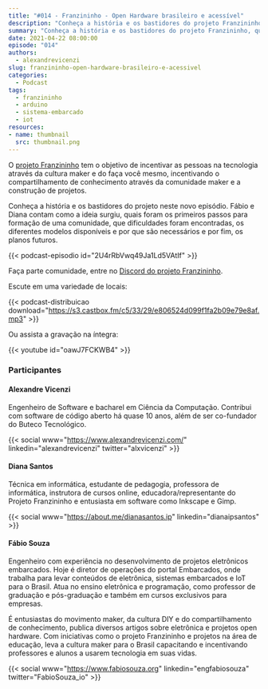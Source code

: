 ```yaml
---
title: "#014 - Franzininho - Open Hardware brasileiro e acessível"
description: "Conheça a história e os bastidores do projeto Franzininho, que busca fomentar a cultura maker no Brasil."
summary: "Conheça a história e os bastidores do projeto Franzininho, que busca fomentar a cultura maker no Brasil."
date: 2021-04-22 08:00:00
episode: "014"
authors:
  - alexandrevicenzi
slug: franzininho-open-hardware-brasileiro-e-acessivel
categories:
  - Podcast
tags:
  - franzininho
  - arduino
  - sistema-embarcado
  - iot
resources:
- name: thumbnail
  src: thumbnail.png
---
```


O [projeto Franzininho][franzininho] tem o objetivo de incentivar as pessoas na tecnologia através da cultura maker e do faça você mesmo, incentivando o compartilhamento de conhecimento através da comunidade maker e a construção de projetos.

Conheça a história e os bastidores do projeto neste novo episódio. Fábio e Diana contam como a ideia surgiu, quais foram os primeiros passos para formação de uma comunidade, que dificuldades foram encontradas, os diferentes modelos disponíveis e por que são necessários e por fim, os planos futuros.

{{< podcast-episodio id="2U4rRbVwq49Ja1Ld5VAtIf" >}}

Faça parte comunidade, entre no [Discord do projeto Franzininho][discord].

Escute em uma variedade de locais:

{{< podcast-distribuicao download="https://s3.castbox.fm/c5/33/29/e806524d099f1fa2b09e79e8af.mp3" >}}

Ou assista a gravação na íntegra:

{{< youtube id="oawJ7FCKWB4" >}}

### Participantes

#### Alexandre Vicenzi

Engenheiro de Software e bacharel em Ciência da Computação. Contribui com software de código aberto há quase 10 anos, além de ser co-fundador do Buteco Tecnológico.

{{< social www="https://www.alexandrevicenzi.com/" linkedin="alexandrevicenzi" twitter="alxvicenzi" >}}

#### Diana Santos

Técnica em informática, estudante de pedagogia, professora de informática, instrutora de cursos online, educadora/representante do Projeto Franzininho e entusiasta em software como Inkscape e Gimp.

{{< social www="https://about.me/dianasantos.ip" linkedin="dianaipsantos" >}}

#### Fábio Souza

Engenheiro com experiência no desenvolvimento de projetos eletrônicos embarcados. Hoje é diretor de operações do portal Embarcados, onde trabalha para levar conteúdos de eletrônica, sistemas embarcados e IoT para o Brasil. Atua no ensino eletrônica e programação, como professor de graduação e pós-graduação e também em cursos exclusivos para empresas.

É entusiastas do movimento maker, da cultura DIY e do compartilhamento de conhecimento, publica diversos artigos sobre eletrônica e projetos open hardware. Com iniciativas como o projeto Franzininho e projetos na área de educação, leva a cultura maker para o Brasil capacitando e incentivando professores e alunos a usarem tecnologia em suas vidas.

{{< social www="https://www.fabiosouza.org" linkedin="engfabiosouza" twitter="FabioSouza_io" >}}

[franzininho]: https://franzininho.com.br/
[discord]: https://discord.gg/XZzpAM9Qc5
